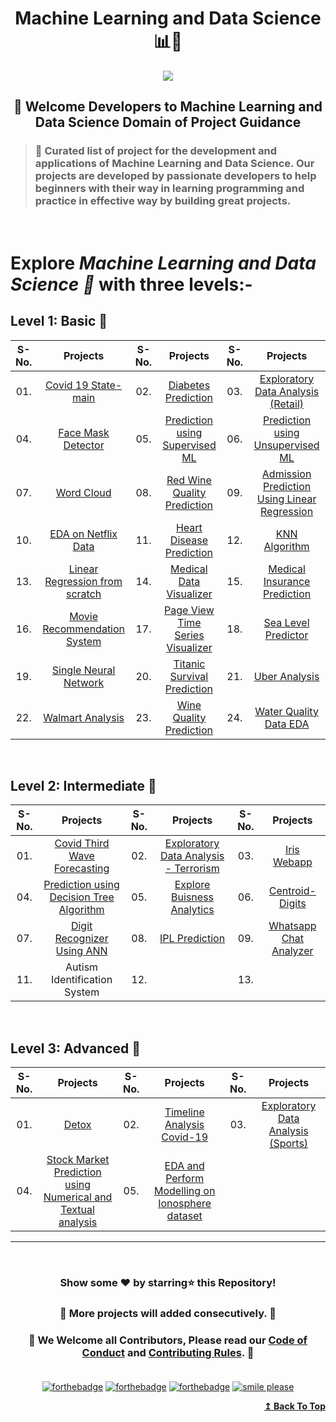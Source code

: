 <h1 align="center">Machine Learning and Data Science 📊🦾</h1>

<div id="top" align="center"><img src="https://user-images.githubusercontent.com/65494453/220168439-1a3738fb-ede1-40ad-8291-18e233c6b44e.png">
</div>

<h2 align="center">🚦 Welcome Developers to Machine Learning and Data Science Domain of Project Guidance</p></h2>

>  <h3>🏰 Curated list of project for the development and applications of Machine Learning and Data Science. Our projects are developed by passionate developers to help beginners with their way in learning programming and practice in effective way by building great projects.</h3> 

<br>

<h1> Explore <i>Machine Learning and Data Science 🎯</i> with three levels:-</h1>

## Level 1: Basic 🚀

| S-No. | Projects | S-No. | Projects | S-No. | Projects |
|:--:|:--:|:--:|:--:|:--:|:--:|
| 01. | [ Covid 19 State-main ](https://github.com/Kushal997-das/Project-Guidance/tree/main/Machine%20Learning%20and%20Data%20Science/Basic/Covid19state-main) | 02. | [ Diabetes Prediction ](https://github.com/Kushal997-das/Project-Guidance/tree/main/Machine%20Learning%20and%20Data%20Science/Basic/Diabetes%20Prediction) | 03. | [ Exploratory Data Analysis (Retail) ](https://github.com/Kushal997-das/Project-Guidance/tree/main/Machine%20Learning%20and%20Data%20Science/Basic/Exploratory%20Data%20Analysis(Retail)) |
| 04. | [ Face Mask Detector ](https://github.com/Kushal997-das/Project-Guidance/tree/main/Machine%20Learning%20and%20Data%20Science/Basic/Face%20Mask%20Detector) | 05. | [ Prediction using Supervised ML ](https://github.com/Kushal997-das/Project-Guidance/tree/main/Machine%20Learning%20and%20Data%20Science/Basic/Prediction%20using%20Supervised%20ML) | 06. | [ Prediction using Unsupervised ML ](https://github.com/Kushal997-das/Project-Guidance/tree/main/Machine%20Learning%20and%20Data%20Science/Basic/Prediction%20using%20Unsupervised%20ML) |
| 07. | [Word Cloud](https://github.com/Kushal997-das/Project-Guidance/tree/main/Machine%20Learning%20and%20Data%20Science/Basic/Word-Cloud) | 08. | [ Red Wine Quality Prediction ](https://github.com/Garvit414/Project-Guidance/tree/main/Machine%20Learning%20and%20Data%20Science/Basic/Red%20Wine%20Quality%20Prediction) | 09. | [Admission Prediction Using Linear Regression](https://github.com/Kushal997-das/Project-Guidance/tree/main/Machine%20Learning%20and%20Data%20Science/Basic/Admission%20Prediction%20Using%20Linear%20Regression) |
| 10. | [EDA on Netflix Data](https://github.com/Kushal997-das/Project-Guidance/tree/main/Machine%20Learning%20and%20Data%20Science/Basic/EDA%20on%20Netflix%20Data) | 11. | [Heart Disease Prediction](https://github.com/Kushal997-das/Project-Guidance/tree/main/Machine%20Learning%20and%20Data%20Science/Basic/Heart%20Disease%20Prediction) | 12. | [KNN Algorithm](https://github.com/Kushal997-das/Project-Guidance/tree/main/Machine%20Learning%20and%20Data%20Science/Basic/KNN%20Algorithm) |
| 13. | [Linear Regression from scratch](https://github.com/Kushal997-das/Project-Guidance/tree/main/Machine%20Learning%20and%20Data%20Science/Basic/Linear%20Regression%20from%20scratch) | 14. | [Medical Data Visualizer](https://github.com/Kushal997-das/Project-Guidance/tree/main/Machine%20Learning%20and%20Data%20Science/Basic/Medical%20Data%20Visualizer) | 15. | [Medical Insurance Prediction](https://github.com/Kushal997-das/Project-Guidance/tree/main/Machine%20Learning%20and%20Data%20Science/Basic/Medical%20Insurance%20Prediction) |
| 16. | [Movie Recommendation System](https://github.com/Kushal997-das/Project-Guidance/tree/main/Machine%20Learning%20and%20Data%20Science/Basic/Movie%20Recommendation%20System) | 17. | [Page View Time Series Visualizer](https://github.com/Kushal997-das/Project-Guidance/tree/main/Machine%20Learning%20and%20Data%20Science/Basic/Page%20View%20Time%20Series%20Visualizer) | 18. | [Sea Level Predictor](https://github.com/Kushal997-das/Project-Guidance/tree/main/Machine%20Learning%20and%20Data%20Science/Basic/Sea%20Level%20Predictor) |
| 19. | [Single Neural Network](https://github.com/Kushal997-das/Project-Guidance/tree/main/Machine%20Learning%20and%20Data%20Science/Basic/Single%20Neural%20Network) | 20. | [Titanic Survival Prediction](https://github.com/Kushal997-das/Project-Guidance/tree/main/Machine%20Learning%20and%20Data%20Science/Basic/Titanic_Survival_Prediction) | 21. | [Uber Analysis](https://github.com/Kushal997-das/Project-Guidance/tree/main/Machine%20Learning%20and%20Data%20Science/Basic/Uber%20Analysis) |
| 22. | [Walmart Analysis](https://github.com/Kushal997-das/Project-Guidance/tree/main/Machine%20Learning%20and%20Data%20Science/Basic/Walmart%20Analysis) | 23. | [Wine Quality Prediction](https://github.com/Kushal997-das/Project-Guidance/tree/main/Machine%20Learning%20and%20Data%20Science/Basic/Wine%20Quality%20Prediction) | 24. | [Water Quality Data EDA](https://github.com/Kushal997-das/Project-Guidance/tree/main/Machine%20Learning%20and%20Data%20Science/Basic/Water%20Quality%20Data%20EDA) |

<br>

## Level 2: Intermediate 🚀

| S-No. | Projects | S-No. | Projects | S-No. | Projects |
|:--:|:--:|:--:|:--:|:--:|:--:|
| 01. | [Covid Third Wave Forecasting ](https://github.com/Kushal997-das/Project-Guidance/tree/main/Machine%20Learning%20and%20Data%20Science/Intermediate/Covid_Third_Wave_Forecasting) | 02. | [Exploratory Data Analysis - Terrorism](https://github.com/Kushal997-das/Project-Guidance/tree/main/Machine%20Learning%20and%20Data%20Science/Intermediate/Exploratory%20Data%20Analysis%20-%20Terrorism) | 03. | [Iris Webapp](https://github.com/Kushal997-das/Project-Guidance/tree/main/Machine%20Learning%20and%20Data%20Science/Intermediate/Iriswebapp-main) |
| 04. | [ Prediction using Decision Tree Algorithm ](https://github.com/Kushal997-das/Project-Guidance/tree/main/Machine%20Learning%20and%20Data%20Science/Intermediate/Prediction%20using%20Decision%20Tree%20Algorithm) | 05. | [ Explore Buisness Analytics ](https://github.com/Kushal997-das/Project-Guidance/tree/main/Machine%20Learning%20and%20Data%20Science/Intermediate/To%20Explore%20Buisness%20Analytics) | 06. | [Centroid-Digits](https://github.com/Kushal997-das/Project-Guidance/tree/main/Machine%20Learning%20and%20Data%20Science/Intermediate/Centroid-Digits) |
| 07. | [Digit Recognizer Using ANN](https://github.com/Kushal997-das/Project-Guidance/tree/main/Machine%20Learning%20and%20Data%20Science/Intermediate/Digit%20Recognizer%20Using%20ANN) | 08. | [IPL Prediction](https://github.com/Kushal997-das/Project-Guidance/tree/main/Machine%20Learning%20and%20Data%20Science/Intermediate/IPL%20Prediction) | 09. | [Whatsapp Chat Analyzer](https://github.com/Kushal997-das/Project-Guidance/tree/main/Machine%20Learning%20and%20Data%20Science/Intermediate/Whatsapp%20Chat%20Analyzer) |10. | [Disease_Predictor](https://github.com/Kushal997-das/Project-Guidance/tree/main/Machine%20Learning%20and%20Data%20Science/Intermediate/Disease_Predictor) |
| 11. | Autism Identification System | 12. |  | 13. | 

<br>

## Level 3: Advanced 🚀

| S-No. | Projects | S-No. | Projects | S-No. | Projects |
|:--:|:--:|:--:|:--:|:--:|:--:| 
| 01. | [ Detox ](https://github.com/Kushal997-das/Project-Guidance/tree/main/Machine%20Learning%20and%20Data%20Science/Advanced/Detox) | 02. | [Timeline Analysis Covid-19](https://github.com/Kushal997-das/Project-Guidance/tree/main/Machine%20Learning%20and%20Data%20Science/Intermediate/Timeline%20Analysis%20Covid-19) | 03. | [ Exploratory Data Analysis (Sports) ](https://github.com/Kushal997-das/Project-Guidance/tree/main/Machine%20Learning%20and%20Data%20Science/Intermediate/EXPLORATORY%20DATA%20ANALYSIS%20(Sports)) |
| 04. | [ Stock Market Prediction using Numerical and Textual analysis ](https://github.com/Kushal997-das/Project-Guidance/tree/main/Machine%20Learning%20and%20Data%20Science/Intermediate/Stock%20Market%20Prediction%20using%20Numerical%20and%20Textual%20Analysis) | 05. | [ EDA and Perform Modelling on Ionosphere dataset ](https://github.com/Kushal997-das/Project-Guidance/tree/main/Machine%20Learning%20and%20Data%20Science/Intermediate/EDA-and-Perform-Modelling-on-Ionosphere-Dataset-main) |


---

<br/>
<h3> <p align="center">Show some ❤️ by starring⭐ this Repository!</p> </h3>

<h3> <p align="center"> 💌 More projects will added consecutively. 💌</p> </h3>

### <p align="center"> 🎉 We Welcome all Contributors, Please read our [Code of Conduct](https://github.com/Kushal997-das/Project-Guidance/blob/main/CODE_OF_CONDUCT.md) and [Contributing Rules](https://github.com/Kushal997-das/Project-Guidance/blob/main/CONTRIBUTING.md). 🎉<br> <br>

<div align="center">
  
[![forthebadge](https://forthebadge.com/images/badges/built-by-developers.svg)](https://forthebadge.com)
[![forthebadge](https://forthebadge.com/images/badges/built-with-love.svg)](https://forthebadge.com)
[![forthebadge](https://forthebadge.com/images/badges/built-with-swag.svg)](https://forthebadge.com)
[![smile please](https://forthebadge.com/images/badges/makes-people-smile.svg)](https://github.com/Kushal997-das/)
  
</div>

<div align="right">
  <b><a href="#top">↥ Back To Top</a></b>
</div>
